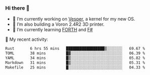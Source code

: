 ### Hi there 👋

<!--
**berkus/berkus** is a ✨ _special_ ✨ repository because its `README.md` (this file) appears on your GitHub profile.

Here are some ideas to get you started:

- 🔭 I’m currently working on ...
- 🌱 I’m currently learning ...
- 👯 I’m looking to collaborate on ...
- 🤔 I’m looking for help with ...
- 💬 Ask me about ...
- 📫 How to reach me: ...
- 😄 Pronouns: ...
- ⚡ Fun fact: ...
-->

- 🔭 I’m currently working on [Vesper](https://github.com/metta-systems/vesper), a kernel for my new OS.
- 🔭 I’m also building a Voron 2.4R2 3D printer.
- 🌱 I’m currently learning [FORTH](http://forth.com/starting-forth/) and [F#](https://fsharpforfunandprofit.com/)

💼 My recent activity:

<!--START_SECTION:waka-->

```txt
Rust       6 hrs 55 mins   █████████████████▒░░░░░░░   69.67 %
TOML       38 mins         █▓░░░░░░░░░░░░░░░░░░░░░░░   06.39 %
YAML       34 mins         █▒░░░░░░░░░░░░░░░░░░░░░░░   05.82 %
Markdown   31 mins         █▒░░░░░░░░░░░░░░░░░░░░░░░   05.31 %
Makefile   25 mins         █░░░░░░░░░░░░░░░░░░░░░░░░   04.33 %
```

<!--END_SECTION:waka-->

